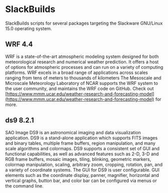 # SlackBuilds

SlackBuilds scripts for several packages targeting the Slackware GNU/Linux 15.0
operating system.


## WRF 4.4

WRF is a state-of-the-art atmospheric modeling system designed for both meteorological research and numerical weather prediction. It offers a host of  options for atmospheric processes and can run on a variety of computing platforms. WRF excels in a broad range of applications across scales ranging from tens of meters to thousands of kilometers The Mesoscale and Microscale Meteorology Laboratory of NCAR supports the WRF system to the user community, and maintains the WRF code on GitHub. Check out [https://www.mmm.ucar.edu/weather-research-and-forecasting-model](https://www.mmm.ucar.edu/weather-research-and-forecasting-model) for more.


## ds9 8.2.1

SAO Image DS9 is an astronomical imaging and data visualization application. DS9
is a stand-alone application which supports FITS images and binary tables,
multiple frame buffers, region manipulation, and many scale algorithms and
colormaps.  DS9 supports a consistent set of GUI and functional capabilities,
as well as advanced features such as 2-D, 3-D and RGB frame buffers, mosaic
images, tiling, blinking, geometric markers, colormap manipulation, scaling,
arbitrary zoom, cropping, rotation, pan, and a variety of coordinate systems.
The GUI for DS9 is user configurable. GUI elements such as the coordinate
display, panner, magnifier, horizontal and vertical graphs, button bar, and
color bar can be configured via menus or the command line.


